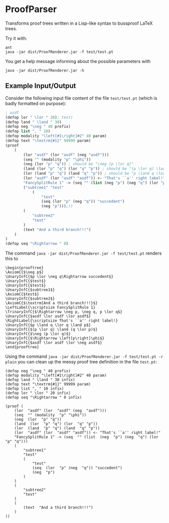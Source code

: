 # ProofParser
Transforms proof trees written in a Lisp-like syntax to bussproof LaTeX trees.

Try it with:

    ant
    java -jar dist/ProofRenderer.jar -f test/test.pt
    
You get a help message informing about the possible parameters with

	java -jar dist/ProofRenderer.jar -h
	
## Example Input/Output

Consider the following input file content of the file `test/test.pt` (which is badly formatted on purpose):

```lisp
; asdf
(defop lor " \lor " 20); test)
(defop land " \land " 30)
(defop neg "\neg " 40 prefix)
(defop list ", " 10)
(defop modality "\left[#1\right]#2" 40 param)
(defop text "\textrm{#1}" 99999 param)
(proof
    (
        (lor "asdf" (lor "asdf" (neg "asdf")))
        (seq "" (modality "p" "\phi"))
        (neg (lor "p" "q")) ; should be "\neg (p \lor q)"
        (land (lor "p" "q") (lor "q" "p")) ; should be "(p \lor q) \land (q \lor p)"
        (lor (land "p" "q") (land "q" "p")) ; should be "p \land q \lor q \land p"
        (lor "asdf" (lor "asdf" "asdf")) <- "That's ``a'' right label!"
        "FancySplitRule 1" -> (seq "" (list (neg "p") (neg "q") (lor "p" "q")))
        ("subtree1" "test"
            (
            	"test"
            	(seq (lor "p" (neg "q")) "succedent")
            	(neg "p")));))
        (
            "subtree2"
            "test"
        )
        (text "And a third branch!!!")
    )
)
(defop seq "\Rightarrow " 0)
```

The command `java -jar dist/ProofRenderer.jar -f test/test.pt` renders this to

	\begin{prooftree}
	\AxiomC{$\neg p$}
	\UnaryInfC{$p \lor \neg q\Rightarrow succedent$}
	\UnaryInfC{$test$}
	\UnaryInfC{$test$}
	\UnaryInfC{$subtree1$}
	\AxiomC{$test$}
	\UnaryInfC{$subtree2$}
	\AxiomC{$\textrm{And a third branch!!!}$}
	\LeftLabel{\scriptsize FancySplitRule 1}
	\TrinaryInfC{$\Rightarrow \neg p, \neg q, p \lor q$}
	\UnaryInfC{$asdf \lor asdf \lor asdf$}
	\RightLabel{\scriptsize That's ``a'' right label!}
	\UnaryInfC{$p \land q \lor q \land p$}
	\UnaryInfC{$(p \lor q) \land (q \lor p)$}
	\UnaryInfC{$\neg (p \lor q)$}
	\UnaryInfC{$\Rightarrow \left[p\right]\phi$}
	\UnaryInfC{$asdf \lor asdf \lor \neg asdf$}
	\end{prooftree}

Using the command `java -jar dist/ProofRenderer.jar -f test/test.pt -r plain` you can clean up the messy proof tree definition in the file `test.pt`:

	(defop neg "\neg " 40 prefix)
	(defop modality "\left[#1\right]#2" 40 param)
	(defop land " \land " 30 infix)
	(defop text "\textrm{#1}" 99999 param)
	(defop list ", " 10 infix)
	(defop lor " \lor " 20 infix)
	(defop seq "\Rightarrow " 0 infix)
	
	(proof (
		(lor  "asdf" (lor  "asdf" (neg  "asdf")))
		(seq  "" (modality  "p" "\phi"))
		(neg  (lor  "p" "q"))
		(land  (lor  "p" "q") (lor  "q" "p"))
		(lor  (land  "p" "q") (land  "q" "p"))
		(lor  "asdf" (lor  "asdf" "asdf")) <- "That's ``a'' right label!"
		"FancySplitRule 1" -> (seq  "" (list  (neg  "p") (neg  "q") (lor  "p" "q")))
		(
			"subtree1"
			"test"
			(
				"test"
				(seq  (lor  "p" (neg  "q")) "succedent")
				(neg  "p")
			)
		)
		(
			"subtree2"
			"test"
		)
		(
			(text  "And a third branch!!!")
		)
	))
